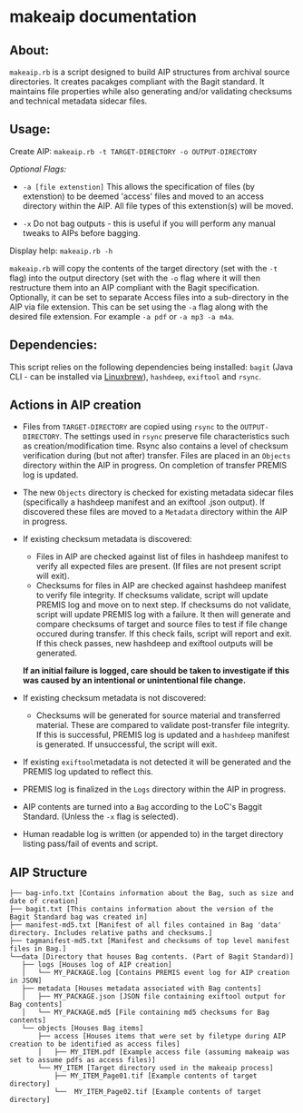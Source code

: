 # makeaip documentation

## About:

`makeaip.rb` is a script designed to build AIP structures from archival source directories. It creates pacakges compliant with the Bagit standard. It maintains file properties while also generating and/or validating checksums and technical metadata sidecar files.

## Usage:
Create AIP: `makeaip.rb -t TARGET-DIRECTORY -o OUTPUT-DIRECTORY`

_Optional Flags:_ 

* `-a [file extenstion]` This allows the specification of files (by extenstion) to be deemed 'access' files and moved to an access directory within the AIP. All file types of this extenstion(s) will be moved.

* `-x` Do not bag outputs - this is useful if you will perform any manual tweaks to AIPs before bagging.

Display help: `makeaip.rb -h`

`makeaip.rb` will copy the contents of the target directory (set with the `-t` flag) into the output directory (set with the `-o` flag where it will then restructure them into an AIP compliant with the Bagit specification. Optionally, it can be set to separate Access files into a sub-directory in the AIP via file extension. This can be set using the `-a` flag along with the desired file extension. For example `-a pdf` or `-a mp3 -a m4a`.

## Dependencies:
This script relies on the following dependencies being installed: `bagit` (Java CLI - can be installed via [Linuxbrew](http://linuxbrew.sh/)), `hashdeep`, `exiftool` and `rsync`.

## Actions in AIP creation

* Files from `TARGET-DIRECTORY` are copied using `rsync` to the `OUTPUT-DIRECTORY`. The settings used in `rsync` preserve file characteristics such as creation/modification time. Rsync also contains a level of checksum verification during (but not after) transfer. Files are placed in an `Objects` directory within the AIP in progress. On completion of transfer PREMIS log is updated.
* The new `Objects` directory is checked for existing metadata sidecar files (specifically a hashdeep manifest and an exiftool .json output). If discovered these files are moved to a `Metadata` directory within the AIP in progress.
* If existing checksum metadata is discovered:
  - Files in AIP are checked against list of files in hashdeep manifest to verify all expected files are present. (If files are not present script will exit).
  - Checksums for files in AIP are checked against hashdeep manifest to verify file integrity. If checksums validate, script will update PREMIS log and move on to next step. If checksums do not validate, script will update PREMIS log with a failure. It then will generate and compare checksums of target and source files to test if file change occured during transfer. If this check fails, script will report and exit. If this check passes, new hashdeep and exiftool outputs will be generated.
  
  __If an initial failure is logged, care should be taken to investigate if this was caused by an intentional or unintentional file change.__
  
 * If existing checksum metadata is not discovered:
   - Checksums will be generated for source material and transferred material. These are compared to validate post-transfer file integrity. If this is successful, PREMIS log is updated and a `hashdeep` manifest is generated. If unsuccessful, the script will exit.
 * If existing `exiftool`metadata is not detected it will be generated and the PREMIS log updated to reflect this.
 * PREMIS log is finalized in the `Logs` directory within the AIP in progress.
 * AIP contents are turned into a `Bag` according to the LoC's Baggit Standard. (Unless the `-x` flag is selected).
 * Human readable log is written (or appended to) in the target directory listing pass/fail of events and script.

## AIP Structure

<pre><code>├── bag-info.txt [Contains information about the Bag, such as size and date of creation]
├── bagit.txt [This contains information about the version of the Bagit Standard bag was created in] 
├── manifest-md5.txt [Manifest of all files contained in Bag 'data' directory. Includes relative paths and checksums.]
├── tagmanifest-md5.txt [Manifest and checksums of top level manifest files in Bag.]
└──data [Directory that houses Bag contents. (Part of Bagit Standard)]
   ├── logs [Houses log of AIP creation]
   │   └── MY_PACKAGE.log [Contains PREMIS event log for AIP creation in JSON]
   ├── metadata [Houses metadata associated with Bag contents]
   │   ├── MY_PACKAGE.json [JSON file containing exiftool output for Bag contents]
   │   └── MY_PACKAGE.md5 [File containing md5 checksums for Bag contents]
   └── objects [Houses Bag items]
       ├── access [Houses items that were set by filetype during AIP creation to be identified as access files]
       │   ├── MY_ITEM.pdf [Example access file (assuming makeaip was set to assume pdfs as access files)]
       └── MY_ITEM [Target directory used in the makeaip process]
           ├── MY_ITEM_Page01.tif [Example contents of target directory]
           └──  MY_ITEM_Page02.tif [Example contents of target directory]</pre></code>
